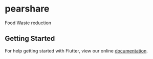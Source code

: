 # pearshare

Food Waste reduction

## Getting Started

For help getting started with Flutter, view our online
[documentation](https://flutter.io/).
